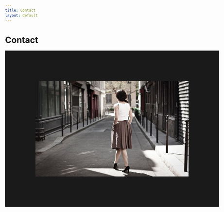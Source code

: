 ```yaml
---
title: Contact
layout: default
---
```


# Contact

<div class="container">
  <div class="row">
    <div class="col-md-12">
      <img style="float: left" border=100 width=600 src="/assets/pics/pic_025.jpg">
    </div>
  </div>
  <div class="row"></div>
  <div class="row">
    <div class="col-md-12">

      <form action="//formspree.io/pili.a.quiroz@gmail.com" method="POST">
        <div class="col-lg-6">

          <div class="form-group">
            <label for="InputName">Name</label>
            <div class="input-group">
              <input type="text" class="form-control" name="InputName" id="InputName" placeholder="Enter Name" required>
              <span class="input-group-addon">
                <i class="glyphicon glyphicon-ok form-control-feedback"></i></span></div></div>

          <div class="form-group">
            <label for="InputEmail">Email</label>
            <div class="input-group">
              <input type="email" class="form-control" id="InputEmail" name="InputEmail" placeholder="Enter Email" required  >
              <span class="input-group-addon">
                <i class="glyphicon glyphicon-ok form-control-feedback"></i></span></div></div>

          <div class="form-group">
            <label for="InputMessage">Message</label>
            <div class="input-group">
              <textarea name="InputMessage" id="InputMessage" class="form-control" rows="5" required></textarea>
              <span class="input-group-addon">
                <i class="glyphicon glyphicon-ok form-control-feedback"></i></span></div></div>

          <input type="submit" name="submit" id="submit" value="Submit" class="btn btn-info pull-right">
        </div>
      </form>
    </div>
  </div>
</div>
